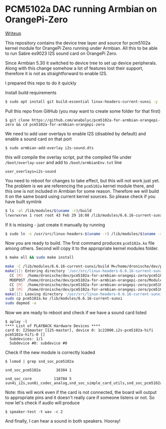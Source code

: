 # PCM5102a DAC running Armbian on OrangePi-Zero

[Writeup](https://hackaday.io/project/162373-orangepi-zero-pulse-music-server-using-i2s-dac)

This repository contains the device tree layer and source for pcm5102a kernel module for OrangePi Zero running under Armbian. All this to be able to run Sabre es9023 I2S sound card on OrangePi Zero.

Since Armbian 5.30 it switched to device tree to set up device peripherals. Along with this change somehow a lot of features lost their support, therefore it is not as straightforward to enable I2S.

I prepared this repo to do it quickly

Install build requirements

```bash
$ sudo apt install git build-essential linux-headers-current-sunxi -y
```

Pull this repo from GitHub (you may want to create some folder for that first)

```
$ git clone https://github.com/anabolyc/pcm5102a-for-armbian-orangepi-zero && cd pcm5102a-for-armbian-orangepi-zero
```

We need to add user overlays to enable I2S  (disabled by default) and enable a sound card on that port

```
$ sudo armbian-add-overlay i2s-sound.dts
```

this will compile the overlay script, put the compiled file under `/boot/overlay-user` and add to `/boot/armbianEnv.txt` line

```
user_overlays=i2s-sound
```

You need to reboot for changes to take effect, but this will not work just yet. The problem is we are referencing the `pcm5102a` kernel module there, and this one is not included in Armbian for some reason. Therefore we will build it on the same board using current kernel sources. So please check if you have built symlink

```bash
$ ls -al /lib/modules/$(uname -r)/build
lrwxrwxrwx 1 root root 43 Feb 29 18:08 /lib/modules/6.6.16-current-sunxi/build -> /usr/src/linux-headers-6.6.16-current-sunxi
```

If it is missing  - just create it manually by running 

```bash
$ sudo ln -s /usr/src/linux-headers-$(uname -r) /lib/modules/$(uname -r)/build
```

Now you are ready to build. The first command produces `pcm5102a.ko` file among others. Second will copy it to the appropriate kernel modules folder.

```bash
$ make all && sudo make install
```

```bash
make -C /lib/modules/6.6.16-current-sunxi/build M=/home/dronische/dev/pcm5102a-for-armbian-orangepi-zero modules
make[1]: Entering directory '/usr/src/linux-headers-6.6.16-current-sunxi'
  CC [M]  /home/dronische/dev/pcm5102a-for-armbian-orangepi-zero/pcm5102a.o
  MODPOST /home/dronische/dev/pcm5102a-for-armbian-orangepi-zero/Module.symvers
  CC [M]  /home/dronische/dev/pcm5102a-for-armbian-orangepi-zero/pcm5102a.mod.o
  LD [M]  /home/dronische/dev/pcm5102a-for-armbian-orangepi-zero/pcm5102a.ko
make[1]: Leaving directory '/usr/src/linux-headers-6.6.16-current-sunxi'
sudo cp pcm5102a.ko /lib/modules/6.6.16-current-sunxi
sudo depmod -a
```

Now we are ready to reboot and check if we have a sound card listed

```
$ aplay -l
**** List of PLAYBACK Hardware Devices ****
card 0: I2Smaster [I2S-master], device 0: 1c22000.i2s-pcm5102a-hifi pcm5102a-hifi-0 []
  Subdevices: 1/1
  Subdevice #0: subdevice #0
```

Check if the new module is correctly loaded

```
$ lsmod | grep snd_soc_pcm5102a

snd_soc_pcm5102a       16384 1

snd_soc_core          118784 5 sun4i_i2s,sun8i_codec_analog,snd_soc_simple_card_utils,snd_soc_pcm5102a,snd_soc_simple_card
```

Note: this will work even if the card is not connected, the board will output to appropriate pins and it doesn't really care if someone listens or not. So now let's check if audio will produce

```
$ speaker-test -t wav -c 2
```

And finally, I can hear a sound in both speakers. Hooray!
